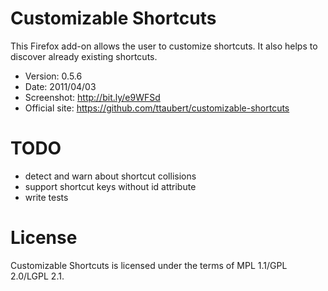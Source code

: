 # Customizable Shortcuts

This Firefox add-on allows the user to customize shortcuts. It also helps to
discover already existing shortcuts.

- Version: 0.5.6
- Date: 2011/04/03
- Screenshot: <http://bit.ly/e9WFSd>
- Official site: <https://github.com/ttaubert/customizable-shortcuts>

# TODO

* detect and warn about shortcut collisions
* support shortcut keys without id attribute
* write tests

# License

Customizable Shortcuts is licensed under the terms of MPL 1.1/GPL 2.0/LGPL 2.1.

